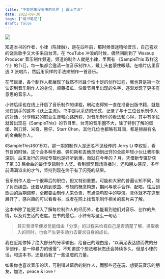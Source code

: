 ```yaml
---
title: "不能想象没有书的世界 | 躍上主流"
date: 2022-08-30
tags: ["读书笔记"]
draft: false
---
```


![](https://flomo.oss-cn-shanghai.aliyuncs.com/file/2022-08-30/16276/1661867742_Rki4L2ud_e9bf850fddda7b685702b71ece12dc75.jpg/webp?OSSAccessKeyId=LTAI4G9PcaGksWVKCPrE1TVL&Expires=1662126953&Signature=DFrVEz0E0hBNoK7cQDQUgttvcIY%3D)

知道本书的作者，小律（陈律融），是在四年前，那时候很迷嘻哈音乐，自己喜欢的饶舌歌手又大多来自台湾，在 YouTube 冲浪的时候，偶然间刷到了 Wassup Producer 音乐制作频道，频道的制作人就是小律，里面有 《SampleThis 取样这个》的节目，每一集都会邀请一位音乐制作人，戴上头套蒙住眼睛，在唱片店里盲选 3 张唱片，然后用采样的手法来制作一首音乐。

在节目里，各个制作人都展现了截然不同且个性十足的创作过程，我也算是第一次认识到音乐制作人的身份，顺藤摸瓜，沿着节目里出现的名字，逐渐发现了更多有意思的音乐人。

小律后续也在线上开启了音乐制作的课程，刷动态得知一直在准备出版书籍，就是现在到手的这本《跃上主流》。书中是以采访的形式，记录了与十三位音乐制作人的对话，分享精彩的职业生涯和心路历程、对音乐制作的看法和心得，其中有多位就曾出现在《SampleThis》的节目里，台湾的音乐圈不大，除了特别了解的蛋堡、剃刀蒋、米奇、熊仔、Starr Chen，其他几位也都略有耳闻，都是赫赫有名的金曲制作人。

《SampleThis》S01E02，那一期的制作人是还名不见经传的 Jerry Li 李权哲，看节目的时候，这个会多种乐器、弹贝斯和吉他灵动到出窍的全能年轻小伙让我印象深刻，后来发行的两张专辑也是好听到爆，而就在今年的 7 月，凭借新专辑斩获了第 33 届金曲的最佳专辑制作人奖。看到颁奖现场直播时，还和朋友感叹，多年前满满溢出的才气，坚持到现在终于有了闪亮的结果。

音乐制作人是一个很幕后的职位，但又特别重要。可能和大家的普遍认知不同，除了负责编曲，还要从前到歌曲、专辑的概念构想，期间与歌手合作、配唱，往后到歌曲的后期调整，全都要由制作人来负责，有点像电影中的导演。具体就不在这里展开了，感兴趣的可以看看书，或者在网上找音乐制作相关的影片来了解。

这本书除了能更深入了解每位制作人的经历外，也能看到他们对音乐、创作的热情，以及对生活的态度。在书的最后，小律有写这么一句话：

> 其实我很早便发觉能借由「分享」的过程来检视自己是否清楚了解，换取收入的同时，也会产生更多动力去要求自身的成长。

我在近期停掉了绝大部分的分享输出，给自己的理由是，“以满足表达欲而做的分享创作，是一种暴力的傲慢”，不知道这个想法和状态还会持续多久，但是小律的话，和这本书，还是给我了一些温暖的力量。

如果你也喜欢音乐的话，可别错过幕后的制作人，而那些还在玩、想要玩音乐的朋友，加油，peace & love！
